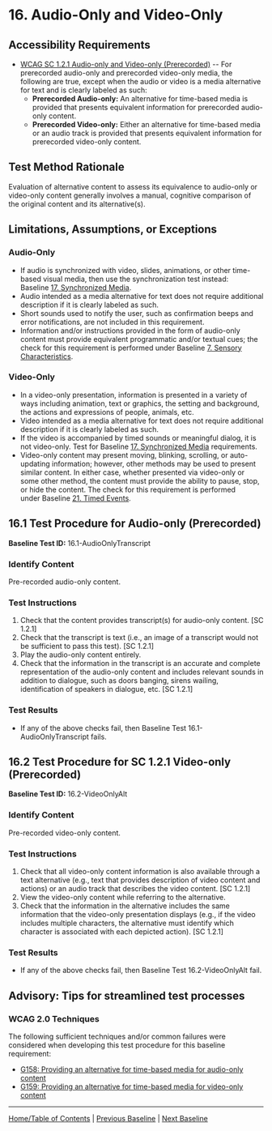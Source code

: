 # 16. Audio-Only and Video-Only

Accessibility Requirements
--------------------------
-   [WCAG SC 1.2.1 Audio-only and Video-only (Prerecorded)](https://www.w3.org/TR/UNDERSTANDING-WCAG20/media-equiv-av-only-alt.html) -- For prerecorded audio-only and prerecorded video-only media, the following are true, except when the audio or video is a media alternative for text and is clearly labeled as such:
    -   **Prerecorded Audio-only:** An alternative for time-based media is provided that presents equivalent information for prerecorded audio-only content.
    -   **Prerecorded Video-only:** Either an alternative for time-based media or an audio track is provided that presents equivalent information for prerecorded video-only content.

Test Method Rationale
---------------------
Evaluation of alternative content to assess its equivalence to audio-only or video-only content generally involves a manual, cognitive comparison of the original content and its alternative(s).

Limitations, Assumptions, or Exceptions
---------------------------------------
### Audio-Only
-   If audio is synchronized with video, slides, animations, or other time-based visual media, then use the synchronization test instead: Baseline [17. Synchronized Media](17SyncMedia.md).
-   Audio intended as a media alternative for text does not require additional description if it is clearly labeled as such.
-   Short sounds used to notify the user, such as confirmation beeps and error notifications, are not included in this requirement.
-   Information and/or instructions provided in the form of audio-only content must provide equivalent programmatic and/or textual cues; the check for this requirement is performed under Baseline [7. Sensory Characteristics](07Sensory.md).

### Video-Only
-   In a video-only presentation, information is presented in a variety of ways including animation, text or graphics, the setting and background, the actions and expressions of people, animals, etc.
-   Video intended as a media alternative for text does not require additional description if it is clearly labeled as such.
-   If the video is accompanied by timed sounds or meaningful dialog, it is not video-only. Test for Baseline [17. Synchronized Media](17SyncMedia.md) requirements.
-   Video-only content may present moving, blinking, scrolling, or auto-updating information; however, other methods may be used to present similar content. In either case, whether presented via video-only or some other method, the content must provide the ability to pause, stop, or hide the content. The check for this requirement is performed under Baseline [21. Timed Events](21TimedEvents.md).

16.1 Test Procedure for Audio-only (Prerecorded)
----------------------------------------------------
**Baseline Test ID:** 16.1-AudioOnlyTranscript
### Identify Content
Pre-recorded audio-only content.

### Test Instructions
1.  Check that the content provides transcript(s) for audio-only content. [SC 1.2.1]
2.  Check that the transcript is text (i.e., an image of a transcript would not be sufficient to pass this test). [SC 1.2.1]
3.  Play the audio-only content entirely.
4.  Check that the information in the transcript is an accurate and complete representation of the audio-only content and includes relevant sounds in addition to dialogue, such as doors banging, sirens wailing, identification of speakers in dialogue, etc. [SC 1.2.1]

### Test Results
-   If any of the above checks fail, then Baseline Test 16.1-AudioOnlyTranscript fails.

16.2 Test Procedure for SC 1.2.1 Video-only (Prerecorded)
----------------------------------------------------
**Baseline Test ID:** 16.2-VideoOnlyAlt
### Identify Content
Pre-recorded video-only content.

### Test Instructions
1.  Check that all video-only content information is also available through a text alternative (e.g., text that provides description of video content and actions) or an audio track that describes the video content. [SC 1.2.1]
2.  View the video-only content while referring to the alternative.
3.  Check that the information in the alternative includes the same information that the video-only presentation displays (e.g., if the video includes multiple characters, the alternative must identify which character is associated with each depicted action). [SC 1.2.1]

### Test Results
-   If any of the above checks fail, then Baseline Test 16.2-VideoOnlyAlt fail.

Advisory: Tips for streamlined test processes
---------------------------------------------
### WCAG 2.0 Techniques
The following sufficient techniques and/or common failures were considered when developing this test procedure for this baseline requirement:
-   [G158: Providing an alternative for time-based media for audio-only content](https://www.w3.org/TR/WCAG20-TECHS/G158.html)
-   [G159: Providing an alternative for time-based media for video-only content](https://www.w3.org/TR/WCAG20-TECHS/G159.html)

----------------------------------------
[Home/Table of Contents](index.md) | [Previous Baseline](15Language.md) | [Next Baseline](17SyncMedia.md)
